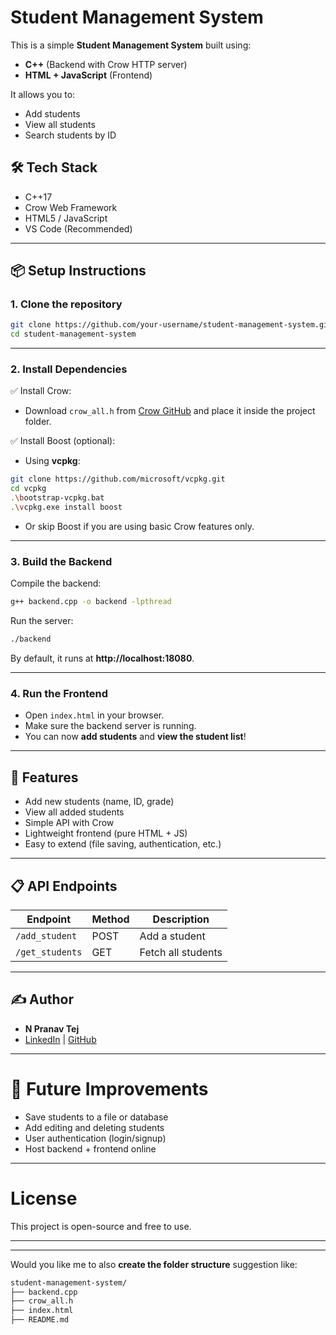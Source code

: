 

# Student Management System

This is a simple **Student Management System** built using:
- **C++** (Backend with Crow HTTP server)
- **HTML + JavaScript** (Frontend)

It allows you to:
- Add students
- View all students
- Search students by ID

## 🛠 Tech Stack
- C++17
- Crow Web Framework
- HTML5 / JavaScript
- VS Code (Recommended)

---

## 📦 Setup Instructions

### 1. Clone the repository

```bash
git clone https://github.com/your-username/student-management-system.git
cd student-management-system
```

---

### 2. Install Dependencies

✅ Install Crow:
- Download `crow_all.h` from [Crow GitHub](https://github.com/CrowCpp/Crow) and place it inside the project folder.

✅ Install Boost (optional):
- Using **vcpkg**:

```bash
git clone https://github.com/microsoft/vcpkg.git
cd vcpkg
.\bootstrap-vcpkg.bat
.\vcpkg.exe install boost
```

- Or skip Boost if you are using basic Crow features only.

---

### 3. Build the Backend

Compile the backend:

```bash
g++ backend.cpp -o backend -lpthread
```

Run the server:

```bash
./backend
```

By default, it runs at **http://localhost:18080**.

---

### 4. Run the Frontend

- Open `index.html` in your browser.
- Make sure the backend server is running.
- You can now **add students** and **view the student list**!

---

## 🌟 Features

- Add new students (name, ID, grade)
- View all added students
- Simple API with Crow
- Lightweight frontend (pure HTML + JS)
- Easy to extend (file saving, authentication, etc.)

---

## 📋 API Endpoints

| Endpoint           | Method | Description           |
|--------------------|--------|-----------------------|
| `/add_student`      | POST   | Add a student          |
| `/get_students`     | GET    | Fetch all students     |

---



## ✍️ Author
- **N Pranav Tej**  
- [LinkedIn](#) | [GitHub](#)

---

# 🚀 Future Improvements
- Save students to a file or database
- Add editing and deleting students
- User authentication (login/signup)
- Host backend + frontend online

---

# License
This project is open-source and free to use.

---

---

Would you like me to also **create the folder structure** suggestion like:

```bash
student-management-system/
├── backend.cpp
├── crow_all.h
├── index.html
├── README.md
```

